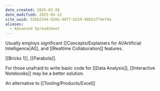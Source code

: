 ```yaml
---
date_created: 2025-03-28
date_modified: 2025-04-12
site_uuid: 55bb2344-928a-40ff-b219-48b2a774ef4e
aliases:
  - Advanced Spreadsheet
---
```


Usually employs significant [[Concepts/Explainers for AI/Artificial Intelligence|AI]], and [[Realtime Collaboration]] features.  

[[Bricks 1]], [[Parabola]].

For those unafraid to write basic code for [[Data Analysis]], [[Interactive Notebooks]] may be a better solution.  

An alternative to [[Tooling/Products/Excel]]